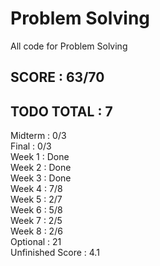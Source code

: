# Problem Solving  
All code for Problem Solving  
  
## SCORE : 63/70  
## TODO TOTAL : 7  
  
Midterm : 0/3  
Final : 0/3  
Week 1 : Done  
Week 2 : Done  
Week 3 : Done  
Week 4 : 7/8  
Week 5 : 2/7  
Week 6 : 5/8  
Week 7 : 2/5  
Week 8 : 2/6  
Optional : 21  
Unfinished Score : 4.1  